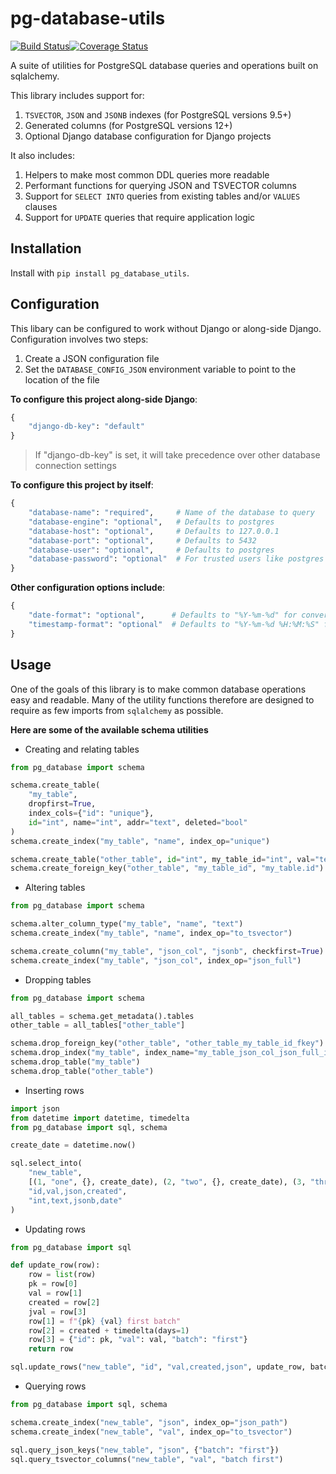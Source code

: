 # pg-database-utils

[![Build Status](https://travis-ci.org/consbio/pg-database-utils.png?branch=master)](https://travis-ci.org/consbio/pg-database-utils)[![Coverage Status](https://coveralls.io/repos/github/consbio/pg-database-utils/badge.svg?branch=master)](https://coveralls.io/github/consbio/pg-database-utils?branch=master)

A suite of utilities for PostgreSQL database queries and operations built on sqlalchemy.

This library includes support for:
1. `TSVECTOR`, `JSON` and `JSONB` indexes (for PostgreSQL versions 9.5+)
2. Generated columns (for PostgreSQL versions 12+)
3. Optional Django database configuration for Django projects

It also includes:
1. Helpers to make most common DDL queries more readable
2. Performant functions for querying JSON and TSVECTOR columns
3. Support for `SELECT INTO` queries from existing tables and/or `VALUES` clauses
4. Support for `UPDATE` queries that require application logic


## Installation
Install with `pip install pg_database_utils`.

## Configuration

This libary can be configured to work without Django or along-side Django.
Configuration involves two steps:
1. Create a JSON configuration file
2. Set the `DATABASE_CONFIG_JSON` environment variable to point to the location of the file

**To configure this project along-side Django**:

```python
{
    "django-db-key": "default"
}
```

> If "django-db-key" is set, it will take precedence over other database connection settings

**To configure this project by itself**:

```python
{
    "database-name": "required",     # Name of the database to query
    "database-engine": "optional",   # Defaults to postgres
    "database-host": "optional",     # Defaults to 127.0.0.1
    "database-port": "optional",     # Defaults to 5432
    "database-user": "optional",     # Defaults to postgres
    "database-password": "optional"  # For trusted users like postgres
}
```

**Other configuration options include**:

```python
{
    "date-format": "optional",      # Defaults to "%Y-%m-%d" for converting date strings
    "timestamp-format": "optional"  # Defaults to "%Y-%m-%d %H:%M:%S" for converting datetime strings
}
```

## Usage

One of the goals of this library is to make common database operations easy and readable.
Many of the utility functions therefore are designed to require as few imports from `sqlalchemy` as possible.

**Here are some of the available schema utilities**

* Creating and relating tables
```python
from pg_database import schema

schema.create_table(
    "my_table",
    dropfirst=True,
    index_cols={"id": "unique"},
    id="int", name="int", addr="text", deleted="bool"
)
schema.create_index("my_table", "name", index_op="unique")

schema.create_table("other_table", id="int", my_table_id="int", val="text")
schema.create_foreign_key("other_table", "my_table_id", "my_table.id")
```
* Altering tables
```python
from pg_database import schema

schema.alter_column_type("my_table", "name", "text")
schema.create_index("my_table", "name", index_op="to_tsvector")

schema.create_column("my_table", "json_col", "jsonb", checkfirst=True)
schema.create_index("my_table", "json_col", index_op="json_full")
```
* Dropping tables
```python
from pg_database import schema

all_tables = schema.get_metadata().tables
other_table = all_tables["other_table"]

schema.drop_foreign_key("other_table", "other_table_my_table_id_fkey")
schema.drop_index("my_table", index_name="my_table_json_col_json_full_idx")
schema.drop_table("my_table")
schema.drop_table("other_table")
```
* Inserting rows
```python
import json
from datetime import datetime, timedelta
from pg_database import sql, schema

create_date = datetime.now()

sql.select_into(
    "new_table",
    [(1, "one", {}, create_date), (2, "two", {}, create_date), (3, "three", {}, create_date)],
    "id,val,json,created",
    "int,text,jsonb,date"
)
```
* Updating rows
```python
from pg_database import sql

def update_row(row):
    row = list(row)
    pk = row[0]
    val = row[1]
    created = row[2]
    jval = row[3]
    row[1] = f"{pk} {val} first batch"
    row[2] = created + timedelta(days=1)
    row[3] = {"id": pk, "val": val, "batch": "first"}
    return row

sql.update_rows("new_table", "id", "val,created,json", update_row, batch_size=3)
```
* Querying rows
```python
from pg_database import sql, schema

schema.create_index("new_table", "json", index_op="json_path")
schema.create_index("new_table", "val", index_op="to_tsvector")

sql.query_json_keys("new_table", "json", {"batch": "first"})
sql.query_tsvector_columns("new_table", "val", "batch first")
```
